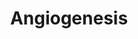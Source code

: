 ---
annotations:
- id: PW:0000004
  parent: regulatory pathway
  type: Pathway Ontology
  value: regulatory pathway
- id: PW:0000650
  parent: signaling pathway
  type: Pathway Ontology
  value: signaling pathway pertinent to development
authors:
- LauraS
- Khanspers
- AlexanderPico
- MaintBot
- Toxlab
- MartijnVanIersel
- Egonw
- Zari
- MirellaKalafati
- Mkutmon
- Eweitz
citedin:
- link: PMC9294413
  title: Deepening the knowledge of rare diseases dependent on angiogenesis through
    semantic similarity clustering and network analysis (2022)
- link: PMC8868589
  title: Comprehensive Statistical and Bioinformatics Analysis in the Deciphering
    of Putative Mechanisms by Which Lipid-Associated GWAS Loci Contribute to Coronary
    Artery Disease (2022)
- link: PMC8155553
  title: 'Heterogeneity

    of Lipid and Protein Cartilage Profiles

    Associated with Human Osteoarthritis with or without Type 2 Diabetes

    Mellitus (2021)'
- link: PMC5085087
  title: Long Term Culture of the A549 Cancer Cell Line Promotes Multilamellar Body
    Formation and Differentiation towards an Alveolar Type II Pneumocyte Phenotype
    (2016)
communities:
- CPTAC
- PancCanNet
- ontox
description: This pathway is a concise and simplified version of the basic proteins
  involved in angiogenesis. The proces is regulated by hyopoxia, which results in
  the transcription of eg. VEGF1, FGF2, PDGFbeta, MMP9, MMP2 and Ang1. These proteins
  bind to their receptors and by doing this they initiate different pathways that
  result in vessel formation.  Proteins on this pathway have targeted assays available
  via the [https://assays.cancer.gov/available_assays?wp_id=WP1539 CPTAC Assay Portal]
last-edited: 2024-02-13
ndex: fa32efa7-8b62-11eb-9e72-0ac135e8bacf
organisms:
- Homo sapiens
redirect_from:
- /index.php/Pathway:WP1539
- /instance/WP1539
- /instance/WP1539_r128558
revision: r128558
schema-jsonld:
- '@context': https://schema.org/
  '@id': https://wikipathways.github.io/pathways/WP1539.html
  '@type': Dataset
  creator:
    '@type': Organization
    name: WikiPathways
  description: This pathway is a concise and simplified version of the basic proteins
    involved in angiogenesis. The proces is regulated by hyopoxia, which results in
    the transcription of eg. VEGF1, FGF2, PDGFbeta, MMP9, MMP2 and Ang1. These proteins
    bind to their receptors and by doing this they initiate different pathways that
    result in vessel formation.  Proteins on this pathway have targeted assays available
    via the [https://assays.cancer.gov/available_assays?wp_id=WP1539 CPTAC Assay Portal]
  keywords:
  - AKT1
  - ARNT
  - Ang 1
  - CBP
  - FAK
  - FGF2
  - FGFR2
  - FLT1
  - HIF1A
  - MAPK1
  - MMP2
  - MMP9
  - NOS
  - PDGFB
  - PDGFRA
  - PI3K
  - PLCG1
  - SMAD1
  - SRC
  - TIE2
  - TIMP2
  - TIMP3
  - VEGFA
  - VEGFR2
  - p38 MAPK
  - sTIE2
  license: CC0
  name: Angiogenesis
seo: CreativeWork
title: Angiogenesis
wpid: WP1539
---